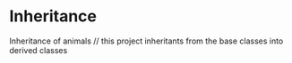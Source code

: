 # Inheritance
Inheritance of animals
// this project inheritants from the base classes into derived classes 
